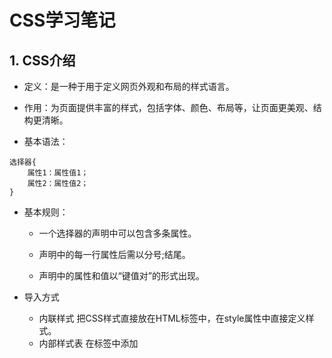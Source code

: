 # CSS学习笔记

## 1. CSS介绍

- 定义：是一种于用于定义网页外观和布局的样式语言。

- 作用：为页面提供丰富的样式，包括字体、颜色、布局等，让页面更美观、结构更清晰。

- 基本语法：

```
选择器{
	属性1：属性值1；
	属性2：属性值2；
}
```

- 基本规则：

  - 一个选择器的声明中可以包含多条属性。

  - 声明中的每一行属性后需以分号;结尾。

  - 声明中的属性和值以“键值对”的形式出现。

- 导入方式
  - 内联样式
    把CSS样式直接放在HTML标签中，在style属性中直接定义样式。
  - 内部样式表
    在<head>标签中添加<style>标签来定义样式。
  - 外部样式表
    先在外部的CSS文件中定义样式，然后在HTML文档的<head>标签里添加<link>标签，把CSS文件链接到这个HTML文档中。

​              三种导入方式的优先级：内联样式>内部样式表>外部样式表

## 2.CSS选择器

- #### 元素选择器

```
<!DOCTYPE html>
<html>
<head>
    <meta charset="UTF-8" />
    <title>title</title>
    <style>
    h1 {
    color:red;
    }      
    </style>
</head>
<body>
   <h1>这是元素选择器</h1>
</body>
</html>
```

- #### 类选择器

```
<!DOCTYPE html>
<html>
<head>
    <meta charset="UTF-8" />
    <title>title</title>
    <style>
   .highlight {
   background-color:red;
   }
        
    </style>
</head>
<body>
    <h1 class="highlight">这是类选择器</h1>
</body>
</html>
```

- #### ID选择器

```
<!DOCTYPE html>
<html>
<head>
    <meta charset="UTF-8" />
    <title>title</title>
    <style>
   #header {
   font-size=35px;
   } 
    </style>
</head>
<body>
    <h1 id="header">这是ID选择器</h1>
</body>
</html>
```

- #### 通用选择器

```
<!DOCTYPE html>
<html>
<head>
    <meta charset="UTF-8" />
    <title>title</title>
    <style>
   * {
   font-family='KaiTi';
   }
    </style>
</head>
<body>
    <h1 class="highlight">这是类选择器</h1>
    <h2 id="QWE">这是一个通用选择器</h2>
</body>
</html>
```



- #### 子元素选择器

```
<!DOCTYPE html>
<html>
<head>
    <meta charset="UTF-8" />
    <title>title</title>
    <style>
   .father > .son{
    color: #000;
   }

    </style>
</head>
<body>
    <div class="father">
    <p class="son">这是一个子元素选择器</p>
    </div>
</body>
</html>
```

- #### 后代选择器

```
<!DOCTYPE html>
<html>
<head>
    <meta charset="UTF-8" />
    <title>title</title>
    <style>
   .father > .son{
    color: #000;
   }
   
   .father p{
   color:brown;
   font-size:larger;
   }

    </style>
</head>
<body>
    <div class="father">
    <p class="son">这是一个子元素选择器</p>
    <div>
    <p class="grandson">这是一个后代选择器示例</p>
    </div>
    </div>
</body>
</html>
```

- #### 兄弟选择器

```
<!DOCTYPE html>
<html>
<head>
    <meta charset="UTF-8" />
    <title>title</title>
    <style>
    h1 + p {
    background-color:red;
    }
    </style>
</head>
<body>
  <p>这是一个p标签</p>
  <h1>这是一个相邻兄弟选择器示例</h1>
  <p>这是另一个p标签</p>
</body>
</html>
```



- #### 伪类选择器

```
<!DOCTYPE html>
<html>
<head>
    <meta charset="UTF-8" />
    <title>title</title>
    <style>
    #element:hover{
    background-color:red;
    }
    </style>
</head>
<body>
  <h1 id="element">这是一个伪类选择器示例</h1>
</body>
</html>
```



##  3.CSS常见属性

#### 1.布局相关

- **display **

​       控制元素的选择类型

```
.block { display: block; }   /* 块级元素 */
.inline { display: inline; } /* 行内元素 */
.flex { display: flex; }     /* 弹性盒子 */
.grid { display: grid; }     /* 网格布局 */
```

- **position**

​       定义元素的定位方式

```
.relative { position: relative; } /* 相对定位 */
.absolute { position: absolute; } /* 绝对定位 */
.fixed { position: fixed; }       /* 固定定位 */
.sticky { position: sticky; }     /* 粘性定位 */
```

- **flex**

```
.container {
  display: flex;
  justify-content: center; /* 水平对齐 */
  align-items: center;     /* 垂直对齐 */
  gap: 10px;              /* 子项间距 */
}
```

- **grid**

```
.container {
  display: flex;
  justify-content: center; /* 水平对齐 */
  align-items: center;     /* 垂直对齐 */
  gap: 10px;              /* 子项间距 */
}
```

#### 2.盒模型

- **width **/ **height**
  控制元素宽高

```
{ width: 100px; height: 200px; }
```

- **padding** / **margin**

  内边距和外边距

```
.box {
  padding: 10px;          /* 四个方向 */
  margin: 20px auto;      /* 上下20px，左右居中 */
}
```

- **border**

  边框样式

```
.border {
  border: 2px solid #333; /* 宽度、样式、颜色 */
  border-radius: 8px;     /* 圆角 */
}
```

- **box-sizing**

```
.box { box-sizing: border-box; } /* 包含 padding 和 border */
```

#### 3.文本样式

- **font-size/font-family**

  字体大小和类型

```
.text {
  font-size: 16px;
  font-family: Arial, sans-serif;
}
```

- **color**

  颜色

```
.text {
  color: #ff0000;
}
```

- **text-ailgn**

  对齐

```
.text {
  text-align: center;
}
```

- **line-height**

  行高

```
.text{line-height:3.30;}/*3.30倍数行高*/
```

- **text-decoration**

​       文本装饰

```
.link { text-decoration: underline; }
```

#### 4.背景

- **background-color**

  背景颜色

```
.bg-red { background-color: #ff0000; }
```

- **background-image**

  背景图片

```
.hero {
  background-image: url("image.jpg");
  background-size: cover; /* 覆盖整个区域 */
}
```

- **渐变背景**

```
.gradient {
  background: linear-gradient(to right, #ff6b6b, #4ecdc4);
}
```

#### 5.定位与层叠

- **z-index**

  控制层叠顺序

```
.modal { z-index: 999; } /* 置于顶层 */
```

- **top/bottom/right/left**

  定位偏移

```
.tooltip {
  position: absolute;
  top: 10px;
  left: 20px;
}
```

#### 6.其他属性

- **box-shadow**

  盒子阴影

```
.card { box-shadow: 2px 2px 10px rgba(0,0,0,0.1); }
```

****

- **opacity**

  透明度

```
。fade{ opacity:0.5;}
```

## 3. CSS盒子模型

文档中的每个元素都可以被看成是一个矩形的盒子，这个盒子包含了内容（content）、内边距（padding）、文本边框（border）和 外边距（margin）。



![IMG_5214(20250330-012930)](C:\Users\Tong\Downloads/IMG_5214(20250330-012930).PNG)



![IMG_5215(20250330-014014)](C:\Users\Tong\Downloads/IMG_5215(20250330-014014).PNG)

```
<!DOCTYPE html>
<html lang="en">
<head>
    <meta charset="UTF-8">
    <title>CSS盒子模型练习</title>
    <style>
        .box {
            width: 200px;        /* 内容区域宽度 */
            height: 150px;       /* 内容区域高度 */
            padding: 25px;       /* 内边距：内容与边框的间距 */
            border: 5px solid #ff6b6b;  /* 边框：宽度 样式 颜色 */
            margin: 30px;        /* 外边距：盒子与其他元素的间距 */
            background-color: #ffe66d;  /* 背景色填充内容+内边距区域 */
            
            box-sizing: content-box; /* 默认值：width=内容宽度 */
        }

        /* 对比不同box-sizing的盒子 */
        .border-box-example {
            box-sizing: border-box;  /* width=内容+padding+border的总和 */
            margin-top: 50px;      /* 外边距叠加效果示例 */
        }
    </style>
</head>
<body>
    <!-- 标准盒子模型 -->
    <div class="box">
        这是一个标准内容盒子
        （200px内容宽 + 25px*2内边距 + 5px*2边框 = 总宽度260px）
    </div>

    <!-- border-box对比盒子 -->
    <div class="box border-box-example">
        使用border-box的盒子
        （总宽度固定为200px，自动调整内容区域）
    </div>
</body>
</html>
```

**练习代码运行结果如图所示：**

![屏幕截图 2025-03-30 074112](C:\Users\Tong\Desktop\屏幕截图 2025-03-30 074112.png)

## 4.CSS布局方式

- **普通布局**

（元素按文档从默认规则从上到下，从左向右排列）

```
<!DOCTYPE html>
<html lang="en">
<head>
    <meta charset="UTF-8">
    <title>Document</title>
</head>
<body>
    <div>块级元素1</div>
    <div>块级元素2</div>
    <span>行内元素1</span><span>行内元素2</span>
</body>
</html>
```



- **浮动布局**

元素通过 float 属性脱离文档流，实现左右浮动
**浮动的三大特性**

- 脱标：脱离标准流（当元素设置了浮动之后，元素就会脱离标准流的控制移动到指定的位置，浮动的盒子就不再保留原来所占的位置，就像漂浮在空中一样，脱离了原来的地面）。
- 一行显示：顶部对齐（如果多个盒子同时设置了浮动，那么他们就会按照属性值一行内显示，并且顶端对齐排列）。
- 具备行内块元素特性（不管原先是什么模式的元素，添加了浮动之后，都会具有行内块元素相似的特性）。
  浮动和行内块的区别：
  浮动的元素是相互贴靠在一起的，不会有缝隙，如果父级宽度装不下这些浮动的盒子，多出去的盒子就会另起一行，而我们如果使用行内块元素的话，它彼此之间是由缝隙的，不如浮动这么方便。

**浮动的典型应用：**让多个块级元素在同一行内排列显示。

**浮动注意：**浮动是相对于父元素浮动，只会在父元素的内部移动。

**浮动的清除**：常见的清除浮动方式有两种：在浮动元素的父元素中添加overflow属性，指定值为hidden；
伪元素清除法：在浮动标签的父元素添加一个伪元素。

```
<!DOCTYPE html>
<html lang="en">
<head>
    <meta charset="UTF-8">
    <title>CSS浮动布局对比示例</title>
    <style>
        /* 基础样式 */
        .container {
            background: #b3e5fc;
            border: 3px solid #1565c0;
            margin: 20px 0;
        }
        .box {
            width: 100px;
            height: 100px;
            padding: 10px;
            color: #fff;
        }
        .left {
            background: #e91e63;
            float: left;
        }
        .right {
            background: #009688;
            float: right;
        }

        /* 清除浮动方法 */
        .method1 { height: 120px; } /* 固定高度法 */
        .method2 { overflow: hidden; } /* overflow法 */
        .method3::after { /* clearfix法 */
            content: "";
            display: table;
            clear: both;
        }
    </style>
</head>
<body>
    <!-- 未清除浮动的示例 -->
    <div class="container">
        <div class="box left">左浮动元素</div>
        <div class="box right">右浮动元素</div>
    </div>
    <p>父容器高度塌陷 → 边框无法包裹浮动元素</p>

    <!-- 方法1：固定高度 -->
    <div class="container method1">
        <div class="box left">左浮动</div>
        <div class="box right">右浮动</div>
    </div>
    <p>方法1：通过固定高度强制撑开容器（不灵活）</p>

    <!-- 方法2：overflow清除 -->
    <div class="container method2">
        <div class="box left">左浮动</div>
        <div class="box right">右浮动</div>
    </div>
    <p>方法2：overflow:hidden 创建BFC（可能裁剪内容）</p>

    <!-- 方法3：clearfix清除 -->
    <div class="container method3">
        <div class="box left">左浮动</div>
        <div class="box right">右浮动</div>
    </div>
    <p>方法3：clearfix伪元素清除（推荐最佳实践）</p>
</body>
</html>
```

**示例效果如图所示：**

![屏幕截图 2025-03-30 083208](C:\Users\Tong\Desktop\屏幕截图 2025-03-30 083208.png)

- **弹性布局**

​    一维布局，灵活实现水平或垂直居中对齐，适合导航栏等场景。

```
<!DOCTYPE html>
<html lang="en">
<head>
    <meta charset="UTF-8">
    <title>简单弹性布局</title>
    <style>
        .container {
            display: flex;        /* 启用弹性布局 */
            gap: 10px;           /* 项目间距 */
            background: #e0e0e0;
            padding: 20px;
        }

        .item {
            flex: 1;             /* 等分剩余空间 */
            padding: 30px;
            background: #2196F3;
            color: white;
            text-align: center;
        }
    </style>
</head>
<body>
    <div class="container">
        <div class="item">项目1</div>
        <div class="item">项目2</div>
        <div class="item">项目3</div>
    </div>
</body>
</html>
```



![屏幕截图 2025-03-30 094403](C:\Users\Tong\Desktop\屏幕截图 2025-03-30 094403.png)

- **网格布局**

​    二维布局，可同时精确控制行和列，适合复杂页面设计。

```
<!DOCTYPE html>
<html lang="en">
<head>
    <meta charset="UTF-8">
    <title>基础网格布局</title>
    <style>
        .container {
            display: grid;  /* 启用网格布局 */
            grid-template-columns: repeat(3, 1fr); /* 3等宽列 */
            gap: 15px;      /* 网格间隙 */
            padding: 20px;
            background: #f0f0f0;
        }

        .item {
            background: #2196F3;
            color: white;
            padding: 30px;
            text-align: center;
            border-radius: 5px;
        }

        /* 响应式布局：小屏幕时改为2列 */
        @media (max-width: 600px) {
            .container {
                grid-template-columns: repeat(2, 1fr);
            }
        }
    </style>
</head>
<body>
    <div class="container">
        <div class="item">1</div>
        <div class="item">2</div>
        <div class="item">3</div>
        <div class="item">4</div>
        <div class="item">5</div>
        <div class="item">6</div>
    </div>
</body>
</html>
```

![屏幕截图 2025-03-30 094845](C:\Users\Tong\Desktop\屏幕截图 2025-03-30 094845.png)

## 5.CSS定位

定位是使用 CSS的position 属性精确控制元素位置，让元素按照特定模式定位到页面中的某个位置的方法。

常见定位：

- **相对定位：**相对于元素在文档流中的正常位置进行定位。
- **绝对定位**：相对于其最近的已定位的父级元素进行定位，不占据文档流的位置。
- **固定定位**：相对于浏览器窗口进行定位。不占据文档流固定在屏幕上的位置，不随滚动而移动。
- **定位布局与浮动布局优缺点**：浮动布局灵活性高，但不易控制。定位布局控制精准，但不够灵活。

```
<!DOCTYPE html>
<html lang="en">
<head>
    <meta charset="UTF-8">
    <title>CSS定位基础示例</title>
    <style>
        /* 基础容器样式 */
        .container {
            height: 200px;
            margin: 50px;
            border: 2px solid #333;
            position: relative; /* 为绝对定位提供参照 */
        }

        /* 定位演示盒子 */
        .box {
            width: 80px;
            height: 80px;
            color: white;
            text-align: center;
            line-height: 80px;
        }

        /* 相对定位 */
        .relative-box {
            background: #e91e63;
            position: relative;
            top: 20px;
            left: 50px;
        }

        /* 绝对定位 */
        .absolute-box {
            background: #2196F3;
            position: absolute;
            bottom: 10px;
            right: 10px;
        }

        /* 固定定位 */
        .fixed-box {
            background: #4CAF50;
            position: fixed;
            top: 20px;
            right: 20px;
        }
    </style>
</head>
<body>
    <div class="container">
        <div class="box relative-box">相对定位</div>
        <div class="box absolute-box">绝对定位</div>
    </div>
    <div class="box fixed-box">固定定位</div>

    <div style="height: 2000px"> <!-- 创建滚动空间 -->
        <p>滚动页面观察固定定位元素的位置</p>
    </div>
</body>
</html>
```







![屏幕截图 2025-03-30 100152](C:\Users\Tong\Desktop\屏幕截图 2025-03-30 100152.png)







